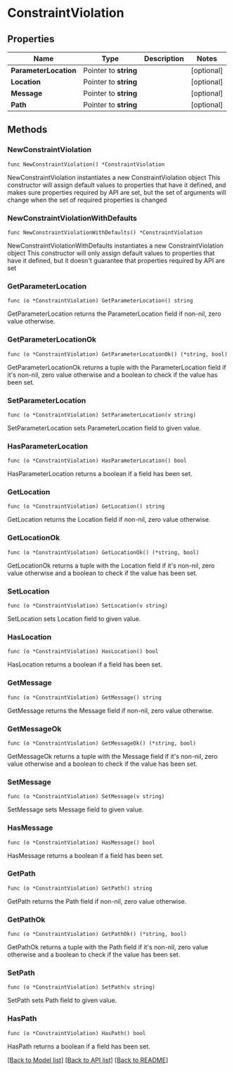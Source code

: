 # ConstraintViolation

## Properties

Name | Type | Description | Notes
------------ | ------------- | ------------- | -------------
**ParameterLocation** | Pointer to **string** |  | [optional] 
**Location** | Pointer to **string** |  | [optional] 
**Message** | Pointer to **string** |  | [optional] 
**Path** | Pointer to **string** |  | [optional] 

## Methods

### NewConstraintViolation

`func NewConstraintViolation() *ConstraintViolation`

NewConstraintViolation instantiates a new ConstraintViolation object
This constructor will assign default values to properties that have it defined,
and makes sure properties required by API are set, but the set of arguments
will change when the set of required properties is changed

### NewConstraintViolationWithDefaults

`func NewConstraintViolationWithDefaults() *ConstraintViolation`

NewConstraintViolationWithDefaults instantiates a new ConstraintViolation object
This constructor will only assign default values to properties that have it defined,
but it doesn't guarantee that properties required by API are set

### GetParameterLocation

`func (o *ConstraintViolation) GetParameterLocation() string`

GetParameterLocation returns the ParameterLocation field if non-nil, zero value otherwise.

### GetParameterLocationOk

`func (o *ConstraintViolation) GetParameterLocationOk() (*string, bool)`

GetParameterLocationOk returns a tuple with the ParameterLocation field if it's non-nil, zero value otherwise
and a boolean to check if the value has been set.

### SetParameterLocation

`func (o *ConstraintViolation) SetParameterLocation(v string)`

SetParameterLocation sets ParameterLocation field to given value.

### HasParameterLocation

`func (o *ConstraintViolation) HasParameterLocation() bool`

HasParameterLocation returns a boolean if a field has been set.

### GetLocation

`func (o *ConstraintViolation) GetLocation() string`

GetLocation returns the Location field if non-nil, zero value otherwise.

### GetLocationOk

`func (o *ConstraintViolation) GetLocationOk() (*string, bool)`

GetLocationOk returns a tuple with the Location field if it's non-nil, zero value otherwise
and a boolean to check if the value has been set.

### SetLocation

`func (o *ConstraintViolation) SetLocation(v string)`

SetLocation sets Location field to given value.

### HasLocation

`func (o *ConstraintViolation) HasLocation() bool`

HasLocation returns a boolean if a field has been set.

### GetMessage

`func (o *ConstraintViolation) GetMessage() string`

GetMessage returns the Message field if non-nil, zero value otherwise.

### GetMessageOk

`func (o *ConstraintViolation) GetMessageOk() (*string, bool)`

GetMessageOk returns a tuple with the Message field if it's non-nil, zero value otherwise
and a boolean to check if the value has been set.

### SetMessage

`func (o *ConstraintViolation) SetMessage(v string)`

SetMessage sets Message field to given value.

### HasMessage

`func (o *ConstraintViolation) HasMessage() bool`

HasMessage returns a boolean if a field has been set.

### GetPath

`func (o *ConstraintViolation) GetPath() string`

GetPath returns the Path field if non-nil, zero value otherwise.

### GetPathOk

`func (o *ConstraintViolation) GetPathOk() (*string, bool)`

GetPathOk returns a tuple with the Path field if it's non-nil, zero value otherwise
and a boolean to check if the value has been set.

### SetPath

`func (o *ConstraintViolation) SetPath(v string)`

SetPath sets Path field to given value.

### HasPath

`func (o *ConstraintViolation) HasPath() bool`

HasPath returns a boolean if a field has been set.


[[Back to Model list]](../README.md#documentation-for-models) [[Back to API list]](../README.md#documentation-for-api-endpoints) [[Back to README]](../README.md)


